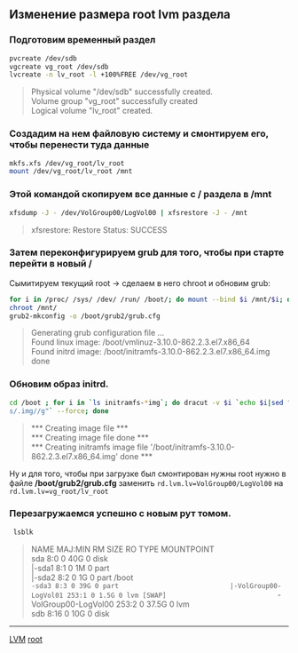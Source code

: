 ## Изменение размера root lvm раздела

### Подготовим временный раздел 

```bash
pvcreate /dev/sdb
vgcreate vg_root /dev/sdb
lvcreate -n lv_root -l +100%FREE /dev/vg_root
```

>  Physical volume "/dev/sdb" successfully created.  
>  Volume group "vg_root" successfully created  
>  Logical volume "lv_root" created.    

### Создадим на нем файловую систему и смонтируем его, чтобы перенести туда данные

```bash
mkfs.xfs /dev/vg_root/lv_root
mount /dev/vg_root/lv_root /mnt
```

### Этой командой скопируем все данные с / раздела в /mnt

```bash
xfsdump -J - /dev/VolGroup00/LogVol00 | xfsrestore -J - /mnt
```

> xfsrestore: Restore Status: SUCCESS

### Затем переконфигурируем grub для того, чтобы при старте перейти в новый /

Сымитируем текущий root -> сделаем в него chroot и обновим grub:

```bash
for i in /proc/ /sys/ /dev/ /run/ /boot/; do mount --bind $i /mnt/$i; done
chroot /mnt/
grub2-mkconfig -o /boot/grub2/grub.cfg
```

> Generating grub configuration file ...                                          
> Found linux image: /boot/vmlinuz-3.10.0-862.2.3.el7.x86_64               
> Found initrd image: /boot/initramfs-3.10.0-862.2.3.el7.x86_64.img     
> done

### Обновим образ initrd. 

```bash
cd /boot ; for i in `ls initramfs-*img`; do dracut -v $i `echo $i|sed "s/initramfs-//g;
s/.img//g"` --force; done
```

> *** Creating image file ***              
> *** Creating image file done ***               
> *** Creating initramfs image file '/boot/initramfs-3.10.0-862.2.3.el7.x86_64.img' done *** 

Ну и для того, чтобы при загрузке был смонтирован нужны root нужно в файле
**/boot/grub2/grub.cfg** заменить `rd.lvm.lv=VolGroup00/LogVol00` на `rd.lvm.lv=vg_root/lv_root`

### Перезагружаемся успешно с новым рут томом.

```bash
 lsblk
```

> NAME MAJ:MIN RM SIZE RO TYPE MOUNTPOINT             
> sda 8:0 0 40G 0 disk                           
> |-sda1 8:1 0 1M 0 part                           
> |-sda2 8:2 0 1G 0 part /boot                           
> `-sda3 8:3 0 39G 0 part                           
>  |-VolGroup00-LogVol01 253:1 0 1.5G 0 lvm [SWAP]                           
>  `-VolGroup00-LogVol00 253:2 0 37.5G 0 lvm                           
> sdb 8:16 0 10G 0 disk                           







**********
[LVM](/tags/LVM.md)
[root](/tags/root.md)

